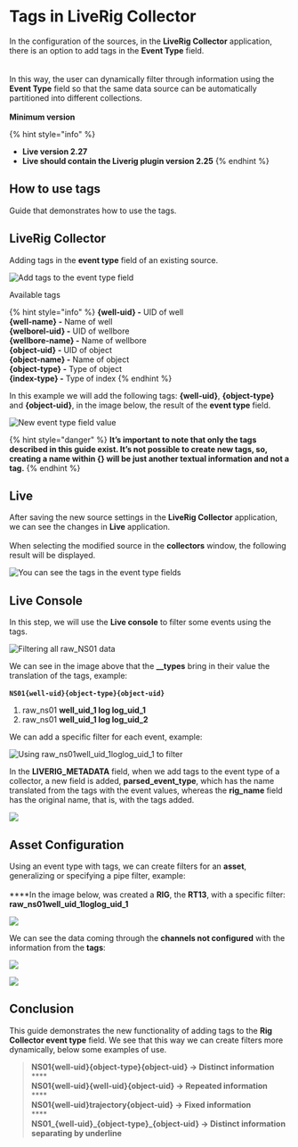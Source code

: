 # Tags in LiveRig Collector

In the configuration of the sources, in the **LiveRig Collector** application, there is an option to add tags in the **Event Type** field.\
\
<img src="../../.gitbook/assets/Captura de tela de 2020-06-24 18-05-08.png" alt="" data-size="original">\
\
In this way, the user can dynamically filter through information using the **Event Type** field so that the same data source can be automatically partitioned into different collections.\
\
**Minimum version**

{% hint style="info" %}
* **Live version 2.27**
* **Live should contain the Liverig plugin version 2.25**
{% endhint %}

## How to use tags

Guide that demonstrates how to use the tags.

## LiveRig Collector

Adding tags in the **event type** field of an existing source.

![Add tags to the event type field](<../../.gitbook/assets/Captura de tela de 2020-06-24 18-08-06.png>)

Available tags

{% hint style="info" %}
**{well-uid} -** UID of well \
**{well-name} -** Name of well \
**{welborel-uid} -** UID of wellbore \
**{wellbore-name} -** Name of wellbore \
**{object-uid} -** UID of object \
**{object-name} -** Name of object \
**{object-type} -** Type of object \
**{index-type} -** Type of index
{% endhint %}

In this example we will add the following tags: **{well-uid}**, **{object-type}** and **{object-uid}**, in the image below, the result of the **event type** field.

![New event type field value](<../../.gitbook/assets/Captura de tela de 2020-06-24 18-27-10.png>)

{% hint style="danger" %}
**It’s important to note that only the tags described in this guide exist. It’s not possible to create new tags, so, creating a name within {} will be just another textual information and not a tag.**
{% endhint %}

## Live

After saving the new source settings in the **LiveRig Collector** application, we can see the changes in **Live** application.\
\
When selecting the modified source in the **collectors** window, the following result will be displayed.\
&#x20;&#x20;

![You can see the tags in the event type fields](<../../.gitbook/assets/Captura de tela de 2020-06-25 18-02-56.png>)

## Live Console

In this step, we will use the **Live console** to filter some events using the tags.

![Filtering all raw\_NS01 data](<../../.gitbook/assets/Captura de tela de 2020-06-25 18-34-39.png>)

We can see in the image above that the **\_\_types** bring in their value the translation of the tags, example:\
\
**`NS01{well-uid}{object-type}{object-uid}`**

1. raw\_ns01 **well\_uid\_1 log log\_uid\_1**
2. raw\_ns01 **well\_uid\_1 log log\_uid\_2**

We can add a specific filter for each event, example:

![Using  raw\_ns01well\_uid\_1loglog\_uid\_1 to filter](<../../.gitbook/assets/Captura de tela de 2020-06-26 17-26-53.png>)

In the **LIVERIG\_METADATA** field, when we add tags to the event type of a collector, a new field is added, **parsed\_event\_type**, which has the name translated from the tags with the event values, whereas the **rig\_name** field has the original name, that is, with the tags added.

![](<../../.gitbook/assets/Captura de tela de 2020-06-25 18-50-45.png>)

## Asset Configuration

Using an event type with tags, we can create filters for an **asset**, generalizing or specifying a pipe filter, example:\
\
****In the image below, was created a **RIG**, the **RT13**, with a specific filter: **raw\_ns01well\_uid\_1loglog\_uid\_1**

![](<../../.gitbook/assets/Captura de tela de 2020-06-26 17-38-22.png>)

We can see the data coming through the **channels not configured** with the information from the **tags**:

![](<../../.gitbook/assets/Captura de tela de 2020-06-26 18-08-15.png>)

![](<../../.gitbook/assets/Captura de tela de 2020-06-26 18-08-28.png>)

## Conclusion

This guide demonstrates the new functionality of adding tags to the **Rig Collector event type** field. We see that this way we can create filters more dynamically, below some examples of use.

> **NS01{well-uid}{object-type}{object-uid} -> Distinct information**\
> ****\
> **NS01{well-uid}{well-uid}{object-uid} -> Repeated information**\
> ****\
> **NS01{well-uid}trajectory{object-uid} -> Fixed information**\
> ****\
> **NS01\_{well-uid}\_{object-type}\_{object-uid} -> Distinct information separating by underline**
